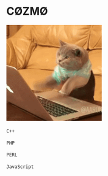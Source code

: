 # CØZMØ
<img src="https://raw.githubusercontent.com/Cozmo007/Cozmo007/main/9D8839D2-0100-479A-BC16-E193F6330C41.gif">

<code>C++</code>

<code>PHP</code>

<code>PERL</code>

<code>JavaScript</code>

